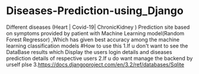 # Diseases-Prediction-using_Django
Different diseases (Heart | Covid-19| ChronicKidney ) Prediction site based on symptoms provided by patient with Machine Learning model(Random Forest Regressor) ,Which has given best accuracy among the machine learning classification models 
#How to use this
1.If u don't want to see the DataBase results which Display the users login details and diseases prediction details of respective users 
2.If u do want manage the backend by urself plse 
3.https://docs.djangoproject.com/en/3.2/ref/databases/Sqlite
